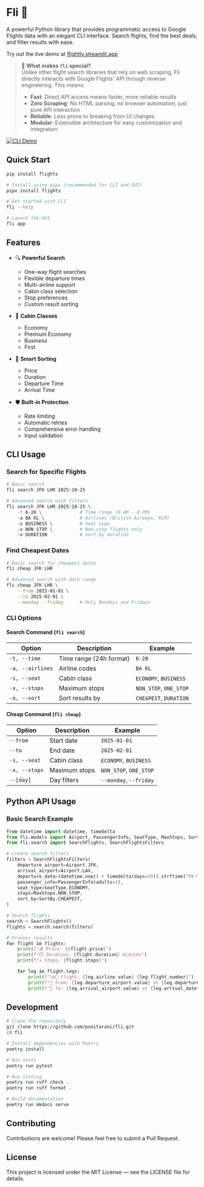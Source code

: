 # Fli 🛫

A powerful Python library that provides programmatic access to Google Flights data with an elegant CLI interface. Search
flights, find the best deals, and filter results with ease.

Try out the live demo at [flightly.streamlit.app](https://flightly.streamlit.app)

> 🚀 **What makes `fli` special?**  
> Unlike other flight search libraries that rely on web scraping, Fli directly interacts with Google Flights' API
> through reverse engineering.
> This means:
> - **Fast**: Direct API access means faster, more reliable results
> - **Zero Scraping**: No HTML parsing, no browser automation, just pure API interaction
> - **Reliable**: Less prone to breaking from UI changes
> - **Modular**: Extensible architecture for easy customization and integration

[![CLI Demo](https://github.com/punitarani/fli/blob/main/data/cli-demo.png)](https://github.com/punitarani/fli/blob/main/data/cli-demo.png)

## Quick Start

```bash
pip install flights
```

```bash
# Install using pipx (recommended for CLI and GUI)
pipx install flights

# Get started with CLI
fli --help

# Launch the GUI
fli app
```

## Features

- 🔍 **Powerful Search**
    - One-way flight searches
    - Flexible departure times
    - Multi-airline support
    - Cabin class selection
    - Stop preferences
    - Custom result sorting

- 💺 **Cabin Classes**
    - Economy
    - Premium Economy
    - Business
    - First

- 🎯 **Smart Sorting**
    - Price
    - Duration
    - Departure Time
    - Arrival Time

- 🛡️ **Built-in Protection**
    - Rate limiting
    - Automatic retries
    - Comprehensive error handling
    - Input validation

## CLI Usage

### Search for Specific Flights

```bash
# Basic search
fli search JFK LHR 2025-10-25

# Advanced search with filters
fli search JFK LHR 2025-10-25 \
    -t 6-20 \              # Time range (6 AM - 8 PM)
    -a BA KL \             # Airlines (British Airways, KLM)
    -s BUSINESS \          # Seat type
    -x NON_STOP \          # Non-stop flights only
    -o DURATION            # Sort by duration
```

### Find Cheapest Dates

```bash
# Basic search for cheapest dates
fli cheap JFK LHR

# Advanced search with date range
fli cheap JFK LHR \
    --from 2025-01-01 \
    --to 2025-02-01 \
    --monday --friday      # Only Mondays and Fridays
```

### CLI Options

#### Search Command (`fli search`)

| Option           | Description             | Example                |
|------------------|-------------------------|------------------------|
| `-t, --time`     | Time range (24h format) | `6-20`                 |
| `-a, --airlines` | Airline codes           | `BA KL`                |
| `-s, --seat`     | Cabin class             | `ECONOMY`, `BUSINESS`  |
| `-x, --stops`    | Maximum stops           | `NON_STOP`, `ONE_STOP` |
| `-o, --sort`     | Sort results by         | `CHEAPEST`, `DURATION` |

#### Cheap Command (`fli cheap`)

| Option        | Description   | Example                |
|---------------|---------------|------------------------|
| `--from`      | Start date    | `2025-01-01`           |
| `--to`        | End date      | `2025-02-01`           |
| `-s, --seat`  | Cabin class   | `ECONOMY`, `BUSINESS`  |
| `-x, --stops` | Maximum stops | `NON_STOP`, `ONE_STOP` |
| `--[day]`     | Day filters   | `--monday`, `--friday` |

## Python API Usage

### Basic Search Example

```python
from datetime import datetime, timedelta
from fli.models import Airport, PassengerInfo, SeatType, MaxStops, SortBy
from fli.search import SearchFlights, SearchFlightsFilters

# Create search filters
filters = SearchFlightsFilters(
    departure_airport=Airport.JFK,
    arrival_airport=Airport.LAX,
    departure_date=(datetime.now() + timedelta(days=30)).strftime("%Y-%m-%d"),
    passenger_info=PassengerInfo(adults=1),
    seat_type=SeatType.ECONOMY,
    stops=MaxStops.NON_STOP,
    sort_by=SortBy.CHEAPEST,
)

# Search flights
search = SearchFlights()
flights = search.search(filters)

# Process results
for flight in flights:
    print(f"💰 Price: ${flight.price}")
    print(f"⏱️ Duration: {flight.duration} minutes")
    print(f"✈️ Stops: {flight.stops}")

    for leg in flight.legs:
        print(f"\n🛫 Flight: {leg.airline.value} {leg.flight_number}")
        print(f"📍 From: {leg.departure_airport.value} at {leg.departure_datetime}")
        print(f"📍 To: {leg.arrival_airport.value} at {leg.arrival_datetime}")
```

## Development

```bash
# Clone the repository
git clone https://github.com/punitarani/fli.git
cd fli

# Install dependencies with Poetry
poetry install

# Run tests
poetry run pytest

# Run linting
poetry run ruff check .
poetry run ruff format .

# Build documentation
poetry run mkdocs serve
```

## Contributing

Contributions are welcome! Please feel free to submit a Pull Request.

## License

This project is licensed under the MIT License — see the LICENSE file for details.
